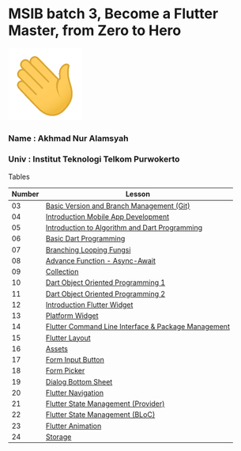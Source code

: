 # MSIB batch 3, Become a Flutter Master, from Zero to Hero

<img src="https://raw.githubusercontent.com/ABSphreak/ABSphreak/master/gifs/Hi.gif" width="150px">

### Name : Akhmad Nur Alamsyah
### Univ : Institut Teknologi Telkom Purwokerto

Tables

|Number |Lesson |
|----- |----- |
|03 | [Basic Version and Branch Management (Git)](https://github.com/Madd-G/flutter-Akhmad-Nur-Alamsyah/tree/main/03_Basic%20Version%20and%20Branch%20Management%20(Git)) | 
|04 | [Introduction Mobile App Development](https://github.com/Madd-G/flutter-Akhmad-Nur-Alamsyah/tree/main/04_Introduction%20Mobile%20App%20Development) |
|05 | [Introduction to Algorithm and Dart Programming](https://github.com/Madd-G/flutter-Akhmad-Nur-Alamsyah/tree/main/05_Introduction%20to%20Algorithm%20and%20Dart%20Programming) |
|06 | [Basic Dart Programming](https://github.com/Madd-G/flutter-Akhmad-Nur-Alamsyah/tree/main/06_Basic%20Dart%20Programming) |
|07 | [Branching Looping Fungsi](https://github.com/Madd-G/flutter-Akhmad-Nur-Alamsyah/tree/main/07_Branching%20Looping%20Function) |
|08 | [Advance Function - Async-Await](https://github.com/Madd-G/flutter-Akhmad-Nur-Alamsyah/tree/main/08_Advance%20Function-%20Async-Await) |
|09 | [Collection](https://github.com/Madd-G/flutter-Akhmad-Nur-Alamsyah/tree/main/09_Collection) |
|10 | [Dart Object Oriented Programming 1](https://github.com/Madd-G/flutter-Akhmad-Nur-Alamsyah/tree/main/10_Dart%20Object%20Oriented%20Programming%201) |
|11 | [Dart Object Oriented Programming 2](https://github.com/Madd-G/flutter-Akhmad-Nur-Alamsyah/tree/main/11_Dart%20Object%20Oriented%20Programming%202) |
|12 | [Introduction Flutter Widget](https://github.com/Madd-G/flutter-Akhmad-Nur-Alamsyah/tree/main/12_Introduction%20Flutter%20Widget) |
|13 | [Platform Widget](https://github.com/Madd-G/flutter-Akhmad-Nur-Alamsyah/tree/main/13_Platform%20Widget) |
|14 | [Flutter Command Line Interface & Package Management](https://github.com/Madd-G/flutter-Akhmad-Nur-Alamsyah/tree/main/14_Flutter%20CLI%20and%20Package%20Management) |
|15 | [Flutter Layout](https://github.com/Madd-G/flutter-Akhmad-Nur-Alamsyah/tree/main/15_Flutter%20Layout) |
|16 | [Assets](https://github.com/Madd-G/flutter-Akhmad-Nur-Alamsyah/tree/main/16_Assets) |
|17 | [Form Input Button](https://github.com/Madd-G/flutter-Akhmad-Nur-Alamsyah/tree/main/17_Form%20Input%20Button) |
|18 | [Form Picker](https://github.com/Madd-G/flutter-Akhmad-Nur-Alamsyah/tree/main/18_Form%20Picker) |
|19 | [Dialog Bottom Sheet](https://github.com/Madd-G/flutter-Akhmad-Nur-Alamsyah/tree/main/19_Dialog%20Bottom%20Sheet) |
|20 | [Flutter Navigation](https://github.com/Madd-G/flutter-Akhmad-Nur-Alamsyah/tree/main/20_Flutter%20Navigation) |
|21 | [Flutter State Management (Provider)](https://github.com/Madd-G/flutter-Akhmad-Nur-Alamsyah/tree/main/21_Flutter%20Global%20State%20Management) |
|22 | [Flutter State Management (BLoC)](https://github.com/Madd-G/flutter-Akhmad-Nur-Alamsyah/tree/main/22_Flutter%20State%20Management%20(BLoC)) |
|23 | [Flutter Animation](https://github.com/Madd-G/flutter-Akhmad-Nur-Alamsyah/tree/main/23_Flutter%20Animation) |
|24 | [Storage](https://github.com/Madd-G/flutter-Akhmad-Nur-Alamsyah/tree/main/24_Storage) |